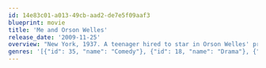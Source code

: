 ```yaml
---
id: 14e83c01-a013-49cb-aad2-de7e5f09aaf3
blueprint: movie
title: 'Me and Orson Welles'
release_date: '2009-11-25'
overview: "New York, 1937. A teenager hired to star in Orson Welles' production of Julius Caesar becomes attracted to a career-driven production assistant."
genres: '[{"id": 35, "name": "Comedy"}, {"id": 18, "name": "Drama"}, {"id": 10749, "name": "Romance"}]'
---
```

